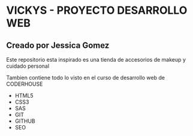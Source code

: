 # VICKYS - PROYECTO DESARROLLO WEB

## Creado por Jessica Gomez

Este repositorio esta inspirado es una tienda de accesorios de makeup y cuidado personal

Tambien contiene todo lo visto en el curso de desarrollo web de CODERHOUSE

- HTML5
- CSS3
- SAS
- GIT
- GITHUB
- SEO